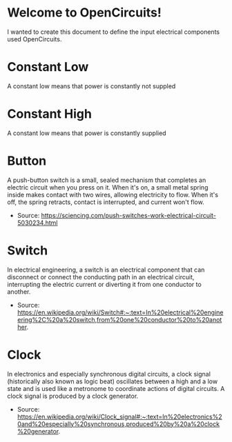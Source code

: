 # Welcome to OpenCircuits!
I wanted to create this document to define the input electrical components used OpenCircuits. 

# Constant Low
A constant low means that power is constantly not suppled

# Constant High
A constant low means that power is constantly supplied

# Button
A push-button switch is a small, sealed mechanism that completes an electric circuit when you press on it. When it's on, a small metal spring inside makes contact with two wires, allowing electricity to flow. When it's off, the spring retracts, contact is interrupted, and current won't flow.
* Source:  https://sciencing.com/push-switches-work-electrical-circuit-5030234.html

# Switch
In electrical engineering, a switch is an electrical component that can disconnect or connect the conducting path in an electrical circuit, interrupting the electric current or diverting it from one conductor to another.
* Source: https://en.wikipedia.org/wiki/Switch#:~:text=In%20electrical%20engineering%2C%20a%20switch,from%20one%20conductor%20to%20another.

# Clock
In electronics and especially synchronous digital circuits, a clock signal (historically also known as logic beat) oscillates between a high and a low state and is used like a metronome to coordinate actions of digital circuits. A clock signal is produced by a clock generator.
* Source: https://en.wikipedia.org/wiki/Clock_signal#:~:text=In%20electronics%20and%20especially%20synchronous,produced%20by%20a%20clock%20generator.
